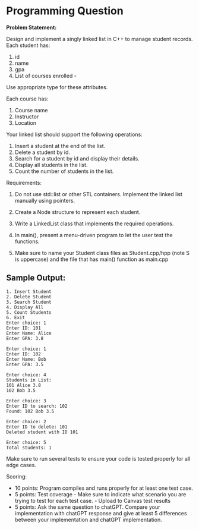 # Programming Question


**Problem Statement:**

Design and implement a singly linked list in C++ to manage student records. 
Each student has:
  1. id
  2. name
  3. gpa
  4. List of courses enrolled - 

Use appropriate type for these attributes. 

Each course has:
  1. Course name
  2. Instructor
  3. Location
     
Your linked list should support the following operations:
  1. Insert a student at the end of the list.
  2. Delete a student by id.
  3. Search for a student by id and display their details.
  4. Display all students in the list.
  5. Count the number of students in the list.
     
Requirements:
  1. Do not use std::list or other STL containers. Implement the linked list manually using pointers.

  2. Create a Node structure to represent each student.
  
  3. Write a LinkedList class that implements the required operations.
  
  4. In main(), present a menu-driven program to let the user test the functions.
  5. Make sure to name your Student class files as Student.cpp/hpp (note S is uppercase) and the file that has main() function as main.cpp

  ## Sample Output:
  ```
1. Insert Student
2. Delete Student
3. Search Student
4. Display All
5. Count Students
6. Exit
Enter choice: 1
Enter ID: 101
Enter Name: Alice
Enter GPA: 3.8

Enter choice: 1
Enter ID: 102
Enter Name: Bob
Enter GPA: 3.5

Enter choice: 4
Students in List:
101 Alice 3.8
102 Bob 3.5

Enter choice: 3
Enter ID to search: 102
Found: 102 Bob 3.5

Enter choice: 2
Enter ID to delete: 101
Deleted student with ID 101

Enter choice: 5
Total students: 1

  ```
Make sure to run several tests to ensure your code is tested properly for all edge cases.

Scoring:
  - 10 points: Program compiles and runs properly for at least one test case. 
  - 5 points: Test coverage - Make sure to indicate what scenario you are trying to test for each test case. - Upload to Canvas test results
  - 5 points: Ask the same question to chatGPT. Compare your implementation with chatGPT response and give at least 5 differences between your implementation and chatGPT implementation. 
